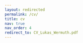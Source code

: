 ```yaml
---
layout: redirected
permalink: /cv/
title: cv
nav: true
nav_order: 4
redirect_to: CV_Lukas_Wermuth.pdf
---
```

